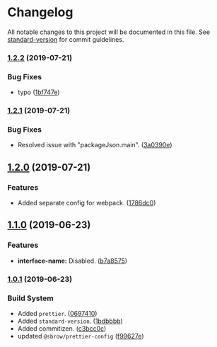 # Changelog

All notable changes to this project will be documented in this file. See [standard-version](https://github.com/conventional-changelog/standard-version) for commit guidelines.

### [1.2.2](https://github.com/sbrow/prettier-config/compare/v1.2.1...v1.2.2) (2019-07-21)


### Bug Fixes

* typo ([1bf747e](https://github.com/sbrow/prettier-config/commit/1bf747e))



### [1.2.1](https://github.com/sbrow/prettier-config/compare/v1.2.0...v1.2.1) (2019-07-21)


### Bug Fixes

* Resolved issue with "packageJson.main". ([3a0390e](https://github.com/sbrow/prettier-config/commit/3a0390e))



## [1.2.0](https://github.com/sbrow/prettier-config/compare/v1.1.0...v1.2.0) (2019-07-21)


### Features

* Added separate config for webpack. ([1786dc0](https://github.com/sbrow/prettier-config/commit/1786dc0))



## [1.1.0](https://github.com/sbrow/prettier-config/compare/v1.0.1...v1.1.0) (2019-06-23)


### Features

* **interface-name:** Disabled. ([b7a8575](https://github.com/sbrow/prettier-config/commit/b7a8575))



### [1.0.1](https://github.com/sbrow/prettier-config/compare/v1.0.0...v1.0.1) (2019-06-23)


### Build System

* Added `prettier`. ([0697410](https://github.com/sbrow/prettier-config/commit/0697410))
* Added `standard-version`. ([1bdbbbb](https://github.com/sbrow/prettier-config/commit/1bdbbbb))
* Added commitizen. ([c3bcc0c](https://github.com/sbrow/prettier-config/commit/c3bcc0c))
* updated `@sbrow/prettier-config` ([f99627e](https://github.com/sbrow/prettier-config/commit/f99627e))
